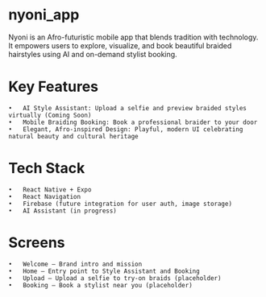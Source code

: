 # nyoni_app
Nyoni is an Afro-futuristic mobile app that blends tradition with technology. It empowers users to explore, visualize, and book beautiful braided hairstyles using AI and on-demand stylist booking.

# Key Features
	•	AI Style Assistant: Upload a selfie and preview braided styles virtually (Coming Soon)
	•	Mobile Braiding Booking: Book a professional braider to your door
	•	Elegant, Afro-inspired Design: Playful, modern UI celebrating natural beauty and cultural heritage

# Tech Stack
	•	React Native + Expo
	•	React Navigation
	•	Firebase (future integration for user auth, image storage)
	•	AI Assistant (in progress)

# Screens
	•	Welcome — Brand intro and mission
	•	Home — Entry point to Style Assistant and Booking
	•	Upload — Upload a selfie to try-on braids (placeholder)
	•	Booking — Book a stylist near you (placeholder)
